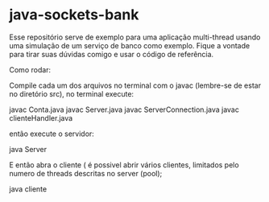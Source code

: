 # java-sockets-bank

Esse repositório serve de exemplo para uma aplicação multi-thread usando uma simulação de um serviço de banco como exemplo. 
Fique a vontade para tirar suas dúvidas comigo e usar o código de referência.

Como rodar: 

Compile cada um dos arquivos no terminal com o javac (lembre-se de estar no diretório src), no terminal execute:

javac Conta.java
javac Server.java
javac ServerConnection.java
javac clienteHandler.java


então execute o servidor:

java Server

E então  abra o cliente ( é possivel abrir vários clientes, limitados pelo numero de threads descritas no server (pool);

java cliente
